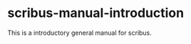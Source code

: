 scribus-manual-introduction
===========================

This is a introductory general manual for scribus.